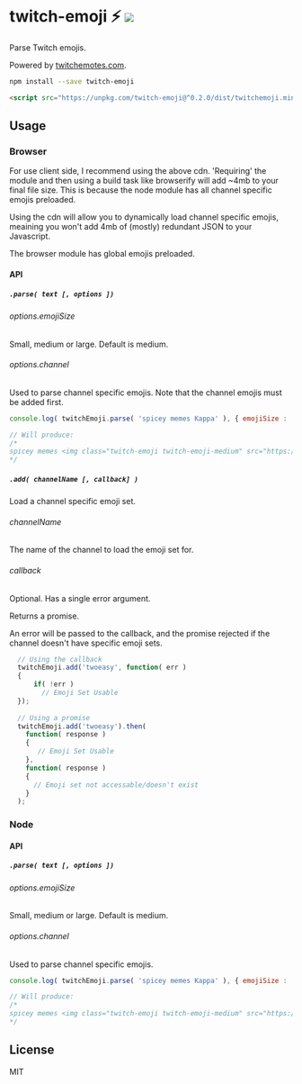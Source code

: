 # twitch-emoji :zap: <img src="https://travis-ci.org/JamesFrost/twitch-emoji.svg?branch=master">
Parse Twitch emojis.

Powered by <a href="https://twitchemotes.com">twitchemotes.com</a>.

```bash
npm install --save twitch-emoji
```

```html
<script src="https://unpkg.com/twitch-emoji@^0.2.0/dist/twitchemoji.min.js"></script>
```

## Usage

### Browser

For use client side, I recommend using the above cdn. 'Requiring' the module and then using a build task like browserify will add ~4mb to your final file size. This is because the node module has all channel specific emojis preloaded.

Using the cdn will allow you to dynamically load channel specific emojis, meaining you won't add 4mb of (mostly) redundant JSON to your Javascript.

The browser module has global emojis preloaded.

#### API
##### ``` .parse( text [, options ]) ```

###### options.emojiSize
Small, medium or large. Default is medium.

###### options.channel
Used to parse channel specific emojis. Note that the channel emojis must be added first.

```js
console.log( twitchEmoji.parse( 'spicey memes Kappa' ), { emojiSize : 'medium' } );

// Will produce:
/*
spicey memes <img class="twitch-emoji twitch-emoji-medium" src="https://static-cdn.jtvnw.net/emoticons/v1/25/2.0"/>
*/
```
##### ``` .add( channelName [, callback] ) ```

Load a channel specific emoji set.

###### channelName
The name of the channel to load the emoji set for.

###### callback
Optional. Has a single error argument.

Returns a promise.

An error will be passed to the callback, and the promise rejected if the channel doesn't have specific emoji sets.

```js
  // Using the callback
  twitchEmoji.add('twoeasy', function( err )
  {
      if( !err )
        // Emoji Set Usable
  });
  
  // Using a promise
  twitchEmoji.add('twoeasy').then(
    function( response )
    {
       // Emoji Set Usable
    },
    function( response )
    {
      // Emoji set not accessable/doesn't exist
    }
  );
```

### Node

#### API

##### ``` .parse( text [, options ]) ```

###### options.emojiSize
Small, medium or large. Default is medium.

###### options.channel
Used to parse channel specific emojis.

```js
console.log( twitchEmoji.parse( 'spicey memes Kappa' ), { emojiSize : 'medium' } );

// Will produce:
/*
spicey memes <img class="twitch-emoji twitch-emoji-medium" src="https://static-cdn.jtvnw.net/emoticons/v1/25/2.0"/>
*/
```

## License
MIT
